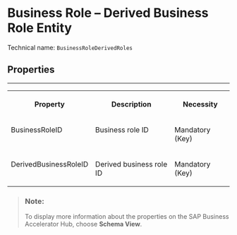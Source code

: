 <!-- loio8c9d51547e334f7a94cfe4d23d945b99 -->

# Business Role – Derived Business Role Entity





Technical name: `BusinessRoleDerivedRoles` 



<a name="loio8c9d51547e334f7a94cfe4d23d945b99__BusinessRoleDerivedBusinessRole"/>

## Properties

****


<table>
<tr>
<th valign="top">

Property

</th>
<th valign="top">

Description

</th>
<th valign="top">

Necessity

</th>
</tr>
<tr>
<td valign="top">

BusinessRoleID

</td>
<td valign="top">

Business role ID

</td>
<td valign="top">

Mandatory \(Key\)

</td>
</tr>
<tr>
<td valign="top">

DerivedBusinessRoleID

</td>
<td valign="top">

Derived business role ID

</td>
<td valign="top">

Mandatory \(Key\)

</td>
</tr>
</table>

> ### Note:  
> To display more information about the properties on the SAP Business Accelerator Hub, choose **Schema View**.

